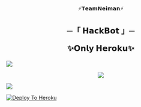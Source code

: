 <p align="center">
⚡𝗧𝗲𝗮𝗺𝗡𝗲𝗶𝗺𝗮𝗻⚡

<h2 align="center">
    ─「 𝗛𝗮𝗰𝗸𝗕𝗼𝘁 」─

✨𝗢𝗻𝗹𝘆 𝗛𝗲𝗿𝗼𝗸𝘂✨
</h2>
<img src="https://readme-typing-svg.herokuapp.com?color=FF0000&width=420&lines=♦𝗗𝗲𝗽𝗹𝗼𝘆+𝗢𝗻+𝗛𝗲𝗿𝗼𝗸𝘂♦;+𝗡𝗼+𝗛𝗲𝗿𝗼𝗸𝘂+𝗕𝗮𝗺+𝗣𝗼𝘄𝗲𝗿𝗱+𝗕𝘆+𝗡𝗲𝗶𝗺𝗮𝗻+𝗠𝗮𝗿𝗰𝘂𝘀+⚡">
<p align="center">
  <img src="https://graph.org/file/81b7eb88d8822872bc119.jpg">
</p>

<img src="https://readme-typing-svg.herokuapp.com?color=FF0000&width=420&lines=⚡𝗙𝗢𝗥𝗞+𝗧𝗛𝗜𝗦+𝗥𝗘𝗣𝗢+𝗙𝗜𝗥𝗦𝗧𝗟𝗬⚡">

  [![Deploy To Heroku](https://www.herokucdn.com/deploy/button.svg)](https://heroku.com/deploy)
